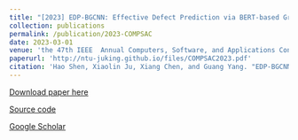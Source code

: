 ```yaml
---
title: "[2023] EDP-BGCNN: Effective Defect Prediction via BERT-based Graph Convolutional Neural Network"
collection: publications
permalink: /publication/2023-COMPSAC
date: 2023-03-01
venue: 'the 47th IEEE  Annual Computers, Software, and Applications Conference (COMPSAC) —— CCF C'
paperurl: 'http://ntu-juking.github.io/files/COMPSAC2023.pdf'
citation: 'Hao Shen, Xiaolin Ju, Xiang Chen, and Guang Yang. "EDP-BGCNN: Effective Defect Prediction via BERT-based Graph Convolutional Neural Network". The 47th IEEE Annual Computers, Software, and Applications Conference (COMPSAC), Torino, Italy, June 26-30, 2023.'
---
```


[Download paper here](http://ntu-juking.github.io/files/COMPSAC2023.pdf)

[Source code]()

[Google Scholar](https://scholar.google.com/scholar?hl=en&as_sdt=0%2C5&q=EDP-BGCNN%3A+Effective+Defect+Prediction+via+BERT-based+Graph+Convolutional+Neural+Network&btnG=)
